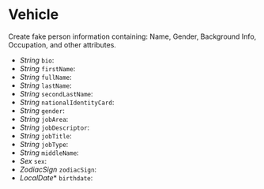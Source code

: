 # Vehicle

Create fake person information containing: Name, Gender, Background Info, Occupation, and other attributes.

 - *String* `bio`:
 - *String* `firstName`:
 - *String* `fullName`:
 - *String* `lastName`:
 - *String* `secondLastName`:
 - *String* `nationalIdentityCard`:
 - *String* `gender`:
 - *String* `jobArea`:
 - *String* `jobDescriptor`:
 - *String* `jobTitle`:
 - *String* `jobType`:
 - *String* `middleName`:
 - *Sex* `sex`:
 - *ZodiacSign* `zodiacSign`:
 - *LocalDate** `birthdate`: